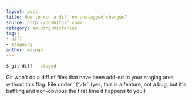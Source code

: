 ```yaml
---
layout: post
title: How to run a diff on unstagged changes?
source: http://ohshitgit.com/
category: solving-mistories
tags:
- diff
- stageing
author: msingh
---
```


```bash
$ git diff --staged
```

Git won't do a diff of files that have been add-ed to your staging area without this flag. File under ¯(ツ)/¯ (yes, this is a feature, not a bug, but it's baffling and non-obvious the first time it happens to you!)
